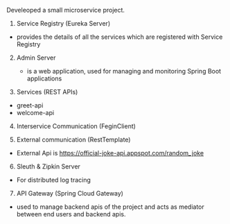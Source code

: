 Develeoped a small microservice project.

1) Service Registry (Eureka Server)
  - provides the details of all the services which are registered with Service Registry
  
2) Admin Server
   - is a web application, used for managing and monitoring Spring Boot applications

3) Services (REST APIs)
  - greet-api
  - welcome-api

4) Interservice Communication (FeginClient)

5) External communication (RestTemplate)
  - External Api is https://official-joke-api.appspot.com/random_joke
  
6) Sleuth & Zipkin Server
  - For distributed log tracing

7) API Gateway (Spring Cloud Gateway)
  - used to manage backend apis of the project and acts as mediator between end users and backend apis.










